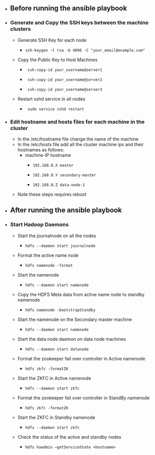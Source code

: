 - ## Before running the ansible playbook 
- ### Generate and Copy the SSH keys between the machine clusters
    - Generate SSH Key for each node
        -     ssh-keygen -t rsa -b 4096 -C "your_email@example.com"
  
    - Copy the Public Key to Host Machines
        -      ssh-copy-id your_username@server1 
        -      ssh-copy-id your_username@server2
        -      ssh-copy-id your_username@server3

    - Restart sshd service in all nodes
      -      sudo service sshd restart
    
- ### Edit hostname and hosts files for each machine in the cluster
  - In the /etc/hostname file change the name of the machine
  - In the /etc/hosts file add all the cluster machine ips and their hostnames as follows:
    - machine-IP hostname
      -     192.168.0.X master
      -     192.168.0.Y secondary-master
      -     192.168.0.Z data-node-1
  - Note these steps requires reboot

- ## After running the ansible playbook
- ### Start Hadoop Daemons
  -  Start the journalnode on all the nodes 
     -     hdfs --daemon start journalnode
  - Format the active name node
    -     hdfs namenode -format
  - Start the namenode 
    -     hdfs --daemon start namenode
  - Copy the HDFS Meta data from active name node to standby namenode
    -     hdfs namenode -bootstrapStandby
  - Start the namenode on the Secondary master machine
    -     hdfs --daemon start namenode 
  - Start the data node daemon on data node machines
    -     hdfs --daemon start datanode
  - Format the zookeeper fail over controller in Active namenode
    -     hdfs zkfc -formatZK
  - Start the ZKFC in Active namenode
    -     hdfs --daemon start zkfc
   - Format the zookeeper fail over controller in StandBy namenode 
     -     hdfs zkfc -formatZK
  - Start the ZKFC in Standby namenode
    -     hdfs --daemon start zkfc
  - Check the status of the active and standby nodes
    -     hdfs haadmin –getServiceState <hostname>
